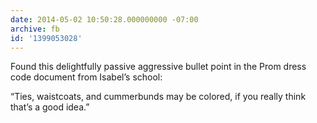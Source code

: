 ```yaml
---
date: 2014-05-02 10:50:28.000000000 -07:00
archive: fb
id: '1399053028'
---
```


Found this delightfully passive aggressive bullet point in the Prom dress code document from Isabel’s school:

“Ties, waistcoats, and cummerbunds may be colored, if you really think that’s a good idea.”
